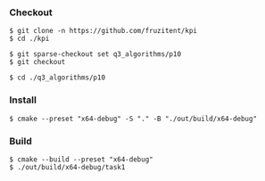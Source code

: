 ### Checkout
```shell
$ git clone -n https://github.com/fruzitent/kpi
$ cd ./kpi

$ git sparse-checkout set q3_algorithms/p10
$ git checkout

$ cd ./q3_algorithms/p10
```

### Install
```shell
$ cmake --preset "x64-debug" -S "." -B "./out/build/x64-debug"
```

### Build
```shell
$ cmake --build --preset "x64-debug"
$ ./out/build/x64-debug/task1
```
